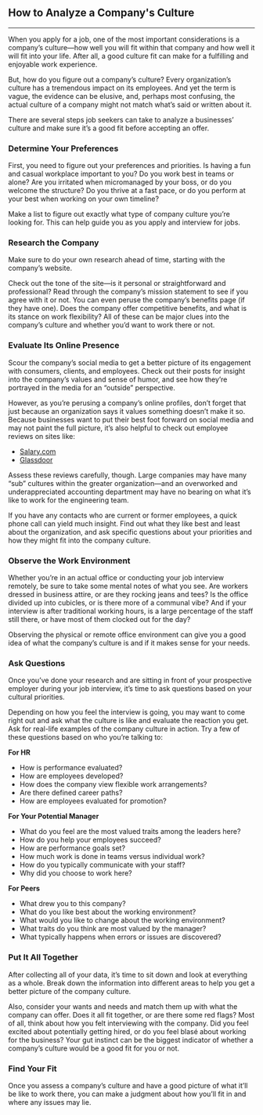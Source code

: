 ## How to Analyze a Company's Culture
---
When you apply for a job, one of the most important considerations is a company’s culture—how well you will fit within that company and how well it will fit into your life. After all, a good culture fit can make for a fulfilling and enjoyable work experience.

But, how do you figure out a company’s culture? Every organization’s culture has a tremendous impact on its employees. And yet the term is vague, the evidence can be elusive, and, perhaps most confusing, the actual culture of a company might not match what’s said or written about it.

There are several steps job seekers can take to analyze a businesses’ culture and make sure it’s a good fit before accepting an offer. 

### Determine Your Preferences
First, you need to figure out your preferences and priorities. Is having a fun and casual workplace important to you? Do you work best in teams or alone? Are you irritated when micromanaged by your boss, or do you welcome the structure? Do you thrive at a fast pace, or do you perform at your best when working on your own timeline? 

Make a list to figure out exactly what type of company culture you’re looking for. This can help guide you as you apply and interview for jobs.

### Research the Company
Make sure to do your own research ahead of time, starting with the company’s website.

Check out the tone of the site—is it personal or straightforward and professional? Read through the company’s mission statement to see if you agree with it or not. You can even peruse the company’s benefits page (if they have one). Does the company offer competitive benefits, and what is its stance on work flexibility? All of these can be major clues into the company’s culture and whether you’d want to work there or not.

### Evaluate Its Online Presence
Scour the company’s social media to get a better picture of its engagement with consumers, clients, and employees. Check out their posts for insight into the company’s values and sense of humor, and see how they’re portrayed in the media for an “outside” perspective.

However, as you’re perusing a company’s online profiles, don’t forget that just because an organization says it values something doesn’t make it so. Because businesses want to put their best foot forward on social media and may not paint the full picture, it’s also helpful to check out employee reviews on sites like:
- [Salary.com](https://www.salary.com/)
- [Glassdoor](https://www.glassdoor.com/index.htm)

Assess these reviews carefully, though. Large companies may have many “sub” cultures within the greater organization—and an overworked and underappreciated accounting department may have no bearing on what it’s like to work for the engineering team.

If you have any contacts who are current or former employees, a quick phone call can yield much insight. Find out what they like best and least about the organization, and ask specific questions about your priorities and how they might fit into the company culture.

### Observe the Work Environment
Whether you’re in an actual office or conducting your job interview remotely, be sure to take some mental notes of what you see. Are workers dressed in business attire, or are they rocking jeans and tees? Is the office divided up into cubicles, or is there more of a communal vibe? And if your interview is after traditional working hours, is a large percentage of the staff still there, or have most of them clocked out for the day?

Observing the physical or remote office environment can give you a good idea of what the company’s culture is and if it makes sense for your needs.

### Ask Questions
Once you’ve done your research and are sitting in front of your prospective employer during your job interview, it’s time to ask questions based on your cultural priorities. 

Depending on how you feel the interview is going, you may want to come right out and ask what the culture is like and evaluate the reaction you get. Ask for real-life examples of the company culture in action. Try a few of these questions based on who you’re talking to:

**For HR**
- How is performance evaluated?
- How are employees developed?
- How does the company view flexible work arrangements?
- Are there defined career paths?
- How are employees evaluated for promotion?

**For Your Potential Manager**
- What do you feel are the most valued traits among the leaders here?
- How do you help your employees succeed?
- How are performance goals set?
- How much work is done in teams versus individual work?
- How do you typically communicate with your staff?
- Why did you choose to work here?

**For Peers**
- What drew you to this company?
- What do you like best about the working environment?
- What would you like to change about the working environment?
- What traits do you think are most valued by the manager?
- What typically happens when errors or issues are discovered?

### Put It All Together
After collecting all of your data, it’s time to sit down and look at everything as a whole. Break down the information into different areas to help you get a better picture of the company culture. 

Also, consider your wants and needs and match them up with what the company can offer. Does it all fit together, or are there some red flags? Most of all, think about how you felt interviewing with the company. Did you feel excited about potentially getting hired, or do you feel blasé about working for the business? Your gut instinct can be the biggest indicator of whether a company’s culture would be a good fit for you or not.

### Find Your Fit
Once you assess a company’s culture and have a good picture of what it’ll be like to work there, you can make a judgment about how you’ll fit in and where any issues may lie.